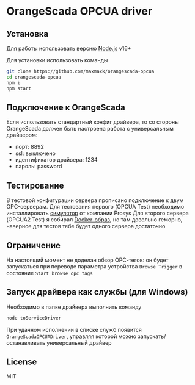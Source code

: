 # OrangeScada OPCUA driver

## Установка

Для работы использовать версию [Node.js](https://nodejs.org/) v16+

Для установки использовать команды

```sh
git clone https://github.com/maxmaxk/orangescada-opcua
cd orangescada-opcua
npm i
npm start
```
## Подключение к OrangeScada

Если использовать стандартный конфиг драйвера, то со стороны OrangeScada должен быть настроена работа с универсальным драйвером:
- порт: 8892
- ssl: выключено
- идентификатор драйвера: 1234
- пароль: password

## Тестирование

В тестовой конфигурации сервера прописано подключение к двум OPC-серверам.
Для тестования первого (OPCUA Test) необходимо инсталлировать [симулятор](https://downloads.prosysopc.com/opc-ua-simulation-server-downloads.php) от компании Prosys
Для второго сервера (OPCUA2 Test) я собирал [Docker-образ](https://hub.docker.com/r/open62541/open62541), но там довольно геморно, наверное для тестов тебе будет одного сервера достаточно


## Ограничение

На настоящий момент не доделан обзор ОРС-тегов: он будет запускаться при переводе параметра устройства `Browse Trigger` в состояние `Start browse opc tags`

## Запуск драйвера как службы (для Windows)

Необходимо в папке драйвера выполнить команду

```sh
node toServiceDriver
```

При удачном исполнении в списке служб появится `OrangeScadaOPCUADriver`, управляя которой можно запускать/останавливать универсальный драйвер

## License

MIT

